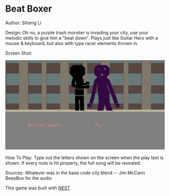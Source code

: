 # Beat Boxer

Author: Siheng Li

Design: Oh no, a purple trash monster is invading your city,
use your melodic skills to give him a "beat down".
Plays just like Guitar Hero with a mouse & keyboard, but also
with type racer elements thrown in.

Screen Shot:

![Screen Shot](screenshot.png)

How To Play:
Type out the letters shown on the screen when the play text is shown.
If every note is hit properly, the full song will be revealed.

Sources: 
Whatever was in the base code
city.blend -- Jim McCann
BeepBox for the audio

This game was built with [NEST](NEST.md).

